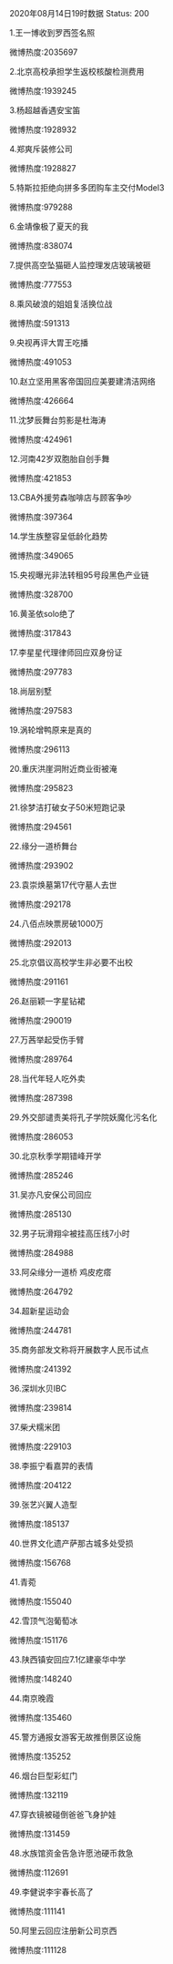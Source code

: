 2020年08月14日19时数据
Status: 200

1.王一博收到罗西签名照

微博热度:2035697

2.北京高校承担学生返校核酸检测费用

微博热度:1939245

3.杨超越香遇安宝笛

微博热度:1928932

4.郑爽斥装修公司

微博热度:1928827

5.特斯拉拒绝向拼多多团购车主交付Model3

微博热度:979288

6.金靖像极了夏天的我

微博热度:838074

7.提供高空坠猫砸人监控理发店玻璃被砸

微博热度:777553

8.乘风破浪的姐姐复活换位战

微博热度:591313

9.央视再评大胃王吃播

微博热度:491053

10.赵立坚用黑客帝国回应美要建清洁网络

微博热度:426664

11.沈梦辰舞台剪影是杜海涛

微博热度:424961

12.河南42岁双胞胎自创手舞

微博热度:421853

13.CBA外援劳森咖啡店与顾客争吵

微博热度:397364

14.学生族整容呈低龄化趋势

微博热度:349065

15.央视曝光非法转租95号段黑色产业链

微博热度:328700

16.黄圣依solo绝了

微博热度:317843

17.李星星代理律师回应双身份证

微博热度:297783

18.尚层别墅

微博热度:297583

19.涡轮增鸭原来是真的

微博热度:296113

20.重庆洪崖洞附近商业街被淹

微博热度:295823

21.徐梦洁打破女子50米短跑记录

微博热度:294561

22.缘分一道桥舞台

微博热度:293902

23.袁崇焕墓第17代守墓人去世

微博热度:292178

24.八佰点映票房破1000万

微博热度:292013

25.北京倡议高校学生非必要不出校

微博热度:291161

26.赵丽颖一字星钻裙

微博热度:290019

27.万茜举起受伤手臂

微博热度:289764

28.当代年轻人吃外卖

微博热度:287398

29.外交部谴责美将孔子学院妖魔化污名化

微博热度:286053

30.北京秋季学期错峰开学

微博热度:285246

31.吴亦凡安保公司回应

微博热度:285130

32.男子玩滑翔伞被挂高压线7小时

微博热度:284988

33.阿朵缘分一道桥 鸡皮疙瘩

微博热度:264792

34.超新星运动会

微博热度:244781

35.商务部发文称将开展数字人民币试点

微博热度:241392

36.深圳水贝IBC

微博热度:239814

37.柴犬糯米团

微博热度:229103

38.李振宁看嘉羿的表情

微博热度:204122

39.张艺兴翼人造型

微博热度:185137

40.世界文化遗产萨那古城多处受损

微博热度:156768

41.青菀

微博热度:155040

42.雪顶气泡葡萄冰

微博热度:151176

43.陕西镇安回应7.1亿建豪华中学

微博热度:148240

44.南京晚霞

微博热度:135460

45.警方通报女游客无故推倒景区设施

微博热度:135252

46.烟台巨型彩虹门

微博热度:132119

47.穿衣镜被碰倒爸爸飞身护娃

微博热度:131459

48.水族馆资金告急许愿池硬币救急

微博热度:112691

49.李健说李宇春长高了

微博热度:111141

50.阿里云回应注册新公司京西

微博热度:111128

